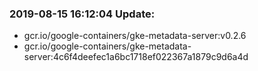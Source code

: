 ### 2019-08-15 16:12:04 Update:

- gcr.io/google-containers/gke-metadata-server:v0.2.6
- gcr.io/google-containers/gke-metadata-server:4c6f4deefec1a6bc1718ef022367a1879c9d6a4d

